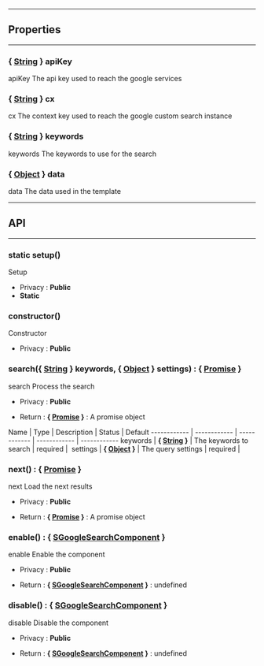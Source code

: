 

-----------------------------
## Properties
-----------------------------

### { <a class="link" href="https://developer.mozilla.org/fr/docs/Web/JavaScript/Reference/Objets_globaux/String" target="_blank" title="String">String</a> } apiKey
apiKey
The api key used to reach the google services

### { <a class="link" href="https://developer.mozilla.org/fr/docs/Web/JavaScript/Reference/Objets_globaux/String" target="_blank" title="String">String</a> } cx
cx
The context key used to reach the google custom search instance

### { <a class="link" href="https://developer.mozilla.org/fr/docs/Web/JavaScript/Reference/Objets_globaux/String" target="_blank" title="String">String</a> } keywords
keywords
The keywords to use for the search

### { <a class="link" href="https://developer.mozilla.org/fr/docs/Web/JavaScript/Reference/Objets_globaux/Object" target="_blank" title="Object">Object</a> } data
data
The data used in the template

-----------------------------
## API
-----------------------------

### static setup()
Setup
- Privacy : **Public**
- **Static**



### constructor()
Constructor
- Privacy : **Public**




### search({ <a class="link" href="https://developer.mozilla.org/fr/docs/Web/JavaScript/Reference/Objets_globaux/String" target="_blank" title="String">String</a> } keywords, { <a class="link" href="https://developer.mozilla.org/fr/docs/Web/JavaScript/Reference/Objets_globaux/Object" target="_blank" title="Object">Object</a> } settings) : { <a class="link" href="https://developer.mozilla.org/fr/docs/Web/JavaScript/Reference/Objets_globaux/Promise" target="_blank" title="Promise">Promise</a> }
search
Process the search
- Privacy : **Public**

- Return : **{ <a class="link" href="https://developer.mozilla.org/fr/docs/Web/JavaScript/Reference/Objets_globaux/Promise" target="_blank" title="Promise">Promise</a> }** : A promise object

Name | Type | Description | Status | Default
------------ | ------------ | ------------ | ------------ | ------------
keywords | **{ <a class="link" href="https://developer.mozilla.org/fr/docs/Web/JavaScript/Reference/Objets_globaux/String" target="_blank" title="String">String</a> }** | The keywords to search | required | 
settings | **{ <a class="link" href="https://developer.mozilla.org/fr/docs/Web/JavaScript/Reference/Objets_globaux/Object" target="_blank" title="Object">Object</a> }** | The query settings | required | 


### next() : { <a class="link" href="https://developer.mozilla.org/fr/docs/Web/JavaScript/Reference/Objets_globaux/Promise" target="_blank" title="Promise">Promise</a> }
next
Load the next results
- Privacy : **Public**

- Return : **{ <a class="link" href="https://developer.mozilla.org/fr/docs/Web/JavaScript/Reference/Objets_globaux/Promise" target="_blank" title="Promise">Promise</a> }** : A promise object


### enable() : { [SGoogleSearchComponent](/data/web/sugar/repo/src/components/SGoogleSearchComponent/js/SGoogleSearchComponent.js) }
enable
Enable the component
- Privacy : **Public**

- Return : **{ [SGoogleSearchComponent](/data/web/sugar/repo/src/components/SGoogleSearchComponent/js/SGoogleSearchComponent.js) }** : undefined


### disable() : { [SGoogleSearchComponent](/data/web/sugar/repo/src/components/SGoogleSearchComponent/js/SGoogleSearchComponent.js) }
disable
Disable the component
- Privacy : **Public**

- Return : **{ [SGoogleSearchComponent](/data/web/sugar/repo/src/components/SGoogleSearchComponent/js/SGoogleSearchComponent.js) }** : undefined



